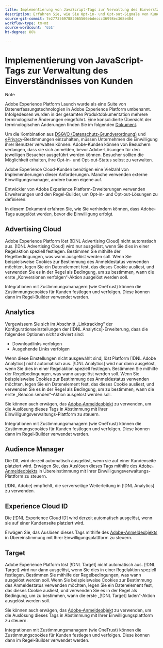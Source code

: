```yaml
---
title: Implementierung von JavaScript-Tags zur Verwaltung des Einverständnisses von Kunden
description: Erfahren Sie, wie Sie Opt-in- und Opt-out-Signale von Kunden für verschiedene Adobe-Lösungen in Adobe Experience Platform verwalten.
source-git-commit: 7e27735697882065566ebdeccc36998ec368e404
workflow-type: tm+mt
source-wordcount: '651'
ht-degree: 86%

---
```


# Implementierung von JavaScript-Tags zur Verwaltung des Einverständnisses von Kunden

>[!NOTE]
>
>Adobe Experience Platform Launch wurde als eine Suite von Datenerfassungstechnologien in Adobe Experience Platform umbenannt. Infolgedessen wurden in der gesamten Produktdokumentation mehrere terminologische Änderungen eingeführt. Eine konsolidierte Übersicht der terminologischen Änderungen finden Sie im folgenden [Dokument](../../term-updates.md).

Um die Kombination aus [DSGVO (Datenschutz-Grundverordnung)](https://gdpr-info.eu/art-7-gdpr/) und [ePrivacy](https://medium.com/mydata/consent-lost-gdpr-and-found-eprivacy-e85cf881ffb)-Bestimmungen einzuhalten, müssen Unternehmen die Einwilligung ihrer Benutzer verwalten können. Adobe-Kunden können von Besuchern verlangen, dass sie sich anmelden, bevor Adobe-Lösungen für den jeweiligen Besucher ausgeführt werden können. Besucher sollten die Möglichkeit erhalten, ihre Opt-in- und Opt-out-Status selbst zu verwalten.

Adobe Experience Cloud-Kunden benötigen eine Vielzahl von Implementierungen dieser Anforderungen. Manche verwenden externe Einwilligungsmanager, andere bauen eigene auf.

Entwickler von Adobe Experience Platform-Erweiterungen verwenden Erweiterungen und den Regel-Builder, um Opt-in- und Opt-out-Lösungen zu definieren.

In diesem Dokument erfahren Sie, wie Sie verhindern können, dass Adobe-Tags ausgelöst werden, bevor die Einwilligung erfolgt.

## Advertising Cloud

Adobe Experience Platform löst [!DNL Advertising Cloud] nicht automatisch aus. [!DNL Advertising Cloud] wird nur ausgelöst, wenn Sie dies in einer Regelaktion speziell festlegen. Bestimmen Sie mithilfe der Regelbedingungen, was wann ausgelöst werden soll. Wenn Sie beispielsweise Cookies zur Bestimmung des Anmeldestatus verwenden möchten, legen Sie ein Datenelement fest, das dieses Cookie ausliest, und verwenden Sie es in der Regel als Bedingung, um zu bestimmen, wann die erste „Konversionen verfolgen“-Aktion ausgelöst werden soll.

Integrationen mit Zustimmungsmanagern (wie OneTrust) können die Zustimmungscookies für Kunden festlegen und verfolgen. Diese können dann im Regel-Builder verwendet werden.

## Analytics

Vergewissern Sie sich im Abschnitt „Linktracking“ der Konfigurationseinstellungen der [!DNL Analytics]-Erweiterung, dass die folgenden Optionen *nicht* aktiviert sind:

* Downloadlinks verfolgen
* Ausgehende Links verfolgen

Wenn diese Einstellungen nicht ausgewählt sind, löst Platform [!DNL Adobe Analytics] nicht automatisch aus. [!DNL Analytics] wird nur dann ausgelöst, wenn Sie dies in einer Regelaktion speziell festlegen. Bestimmen Sie mithilfe der Regelbedingungen, was wann ausgelöst werden soll. Wenn Sie beispielsweise Cookies zur Bestimmung des Anmeldestatus verwenden möchten, legen Sie ein Datenelement fest, das dieses Cookie ausliest, und verwenden Sie es in der Regel als Bedingung, um zu bestimmen, wann die erste „Beacon senden“-Aktion ausgelöst werden soll.

Sie können auch erwägen, das [Adobe-Anmeldeobjekt](https://experienceleague.adobe.com/docs/id-service/using/implementation/opt-in-service/optin-overview.html?lang=de) zu verwenden, um die Auslösung dieses Tags in Abstimmung mit Ihrer Einwilligungsverwaltungs-Plattform zu steuern.

Integrationen mit Zustimmungsmanagern (wie OneTrust) können die Zustimmungscookies für Kunden festlegen und verfolgen. Diese können dann im Regel-Builder verwendet werden.

## Audience Manager

Die DIL wird derzeit automatisch ausgelöst, wenn sie auf einer Kundenseite platziert wird. Erwägen Sie, das Auslösen dieses Tags mithilfe des [Adobe-Anmeldeobjekts](https://experienceleague.adobe.com/docs/id-service/using/implementation/opt-in-service/optin-overview.html) in Übereinstimmung mit Ihrer Einwilligungsverwaltungs-Plattform zu steuern.

[!DNL Adobe] empfiehlt, die serverseitige Weiterleitung in [!DNL Analytics] zu verwenden.

## Experience Cloud ID

Die [!DNL Experience Cloud ID] wird derzeit automatisch ausgelöst, wenn sie auf einer Kundenseite platziert wird.

Erwägen Sie, das Auslösen dieses Tags mithilfe des [Adobe-Anmeldeobjekts](https://experienceleague.adobe.com/docs/id-service/using/implementation/opt-in-service/optin-overview.html) in Übereinstimmung mit Ihrer Einwilligungsplattform zu steuern.

## Target

Adobe Experience Platform löst [!DNL Target] nicht automatisch aus. [!DNL Target] wird nur dann ausgelöst, wenn Sie dies in einer Regelaktion speziell festlegen. Bestimmen Sie mithilfe der Regelbedingungen, was wann ausgelöst werden soll. Wenn Sie beispielsweise Cookies zur Bestimmung des Anmeldestatus verwenden möchten, legen Sie ein Datenelement fest, das dieses Cookie ausliest, und verwenden Sie es in der Regel als Bedingung, um zu bestimmen, wann die erste „[!DNL Target] laden“-Aktion ausgelöst werden soll.

Sie können auch erwägen, das [Adobe-Anmeldeobjekt](https://experienceleague.adobe.com/docs/id-service/using/implementation/opt-in-service/optin-overview.html) zu verwenden, um die Auslösung dieses Tags in Abstimmung mit Ihrer Einwilligungsplattform zu steuern.

Integrationen mit Zustimmungsmanagern (wie OneTrust) können die Zustimmungscookies für Kunden festlegen und verfolgen. Diese können dann im Regel-Builder verwendet werden.
